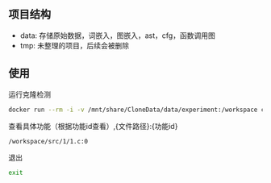 ## 项目结构
- data: 存储原始数据，词嵌入，图嵌入，ast，cfg，函数调用图
- tmp: 未整理的项目，后续会被删除

## 使用
运行克隆检测
```bash
docker run --rm -i -v /mnt/share/CloneData/data/experiment:/workspace cdetector:latest -F1 /workspace/src/1/1.c -F2 /workspace/src/1/2.c
```
查看具体功能（根据功能id查看）,{文件路径}:{功能id}
```bash
/workspace/src/1/1.c:0
```
退出
```bash
exit
```